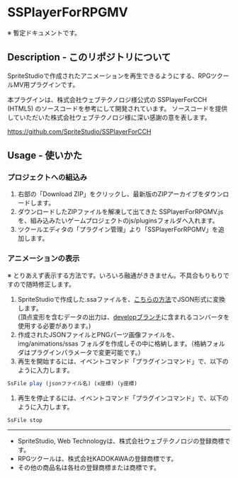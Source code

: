 # SSPlayerForRPGMV

※ 暫定ドキュメントです。

## Description - このリポジトリについて

SpriteStudioで作成されたアニメーションを再生できるようにする、RPGツクールMV用プラグインです。

本プラグインは、株式会社ウェブテクノロジ様公式の SSPlayerForCCH (HTML5) のソースコードを参考にして開発されています。
ソースコードを提供していただいた株式会社ウェブテクノロジ様に深い感謝の意を表します。

https://github.com/SpriteStudio/SSPlayerForCCH

## Usage - 使いかた

### プロジェクトへの組込み

1. 右部の「Download ZIP」をクリックし、最新版のZIPアーカイブをダウンロードします。
1. ダウンロードしたZIPファイルを解凍して出てきた SSPlayerForRPGMV.js を、組み込みたいゲームプロジェクトのjs/pluginsフォルダへ入れます。
1. ツクールエディタの「プラグイン管理」より「SSPlayerForRPGMV」を追加します。

### アニメーションの表示

※ とりあえず表示する方法です。いろいろ融通がききません。不具合もりもりですので随時修正します。

1. SpriteStudioで作成した.ssaファイルを、[こちらの方法](https://github.com/SpriteStudio/SSPlayerForCCH/wiki/%E3%82%B3%E3%83%B3%E3%83%90%E3%83%BC%E3%82%BF%E3%81%AE%E4%BD%BF%E3%81%84%E6%96%B9)でJSON形式に変換します。   
(頂点変形を含むデータの出力は、[developブランチ](https://github.com/SpriteStudio/SSPlayerForCCH/tree/develop)に含まれるコンバータを使用する必要があります。)
1. 作成されたJSONファイルとPNGパーツ画像ファイルを、img/animations/ssas フォルダを作成しその中に格納します。（格納フォルダはプラグインパラメータで変更可能です。）
1. 再生を開始するには、イベントコマンド「プラグインコマンド」で、以下のように入力します。
```JavaScript
SsFile play (jsonファイル名) (x座標) (y座標)
```
1. 再生を停止するには、イベントコマンド「プラグインコマンド」で、以下のように入力します。
```JavaScript
SsFile stop
```

---

* SpriteStudio, Web Technologyは、株式会社ウェブテクノロジの登録商標です。
* RPGツクールは、株式会社KADOKAWAの登録商標です。
* その他の商品名は各社の登録商標または商標です。
